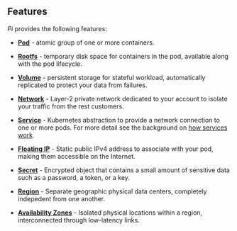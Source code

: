 Features
----------------------

_Pi_ provides the following features:

- [**Pod**](../Feature/pod.md) - atomic group of one or more containers.

- [**Rootfs**](../Feature/rootfs.md) - temporary disk space for containers in the pod, available along with the pod lifecycle.

- [**Volume**](../Feature/volume.md) - persistent storage for stateful workload, automatically replicated to protect your data from failures.

- [**Network**](../Feature/network.md) - Layer-2 private network dedicated to your account to isolate your traffic from the rest customers.

- [**Service**](../Feature/service.md) - Kubernetes abstraction to provide a network connection to one or more pods. For more detail see the background on [how services work](http://kubernetes.io/docs/user-guide/services).

- [**Floating IP**](../Feature/fip.md) - Static public IPv4 address to associate with your pod, making them accessible on the Internet.

- [**Secret**](../Feature/secret.md) - Encrypted object that contains a small amount of sensitive data such as a password, a token, or a key.

- [**Region**](../Feature/region.md) - Separate geographic physical data centers, completely indepedent from one another.

- [**Availability Zones**](../Feature/region.md) - Isolated physical locations within a region, interconnected through low-latency links.
